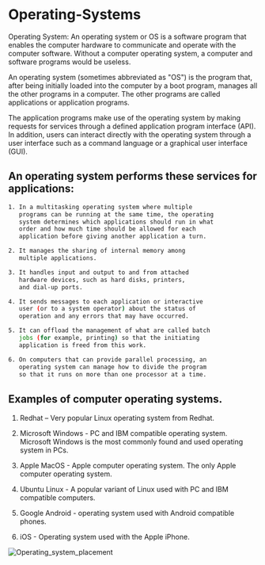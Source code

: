 # Operating-Systems
Operating System: 
An operating system or OS is a software program that 
enables the computer hardware to communicate and operate 
with the computer software. 
Without a computer operating system, a computer and 
software programs would be useless. 

An operating system (sometimes abbreviated as "OS") is 
the program that, after being initially loaded into the 
computer by a boot program, manages all the other 
programs in a computer. The other programs are called 
applications or application programs. 

The application programs make use of the operating system
by making requests for services through a defined 
application program interface (API). 
In addition, users can interact directly with the 
operating system through a user interface such as a 
command language or a graphical user interface (GUI).

## An operating system performs these services for applications:
```sh
1. In a multitasking operating system where multiple 
   programs can be running at the same time, the operating 
   system determines which applications should run in what
   order and how much time should be allowed for each 
   application before giving another application a turn.

2. It manages the sharing of internal memory among 
   multiple applications.

3. It handles input and output to and from attached 
   hardware devices, such as hard disks, printers,
   and dial-up ports.

4. It sends messages to each application or interactive 
   user (or to a system operator) about the status of 
   operation and any errors that may have occurred.

5. It can offload the management of what are called batch 
   jobs (for example, printing) so that the initiating 
   application is freed from this work.

6. On computers that can provide parallel processing, an 
   operating system can manage how to divide the program 
   so that it runs on more than one processor at a time.

```

## Examples of computer operating systems.

1. Redhat – Very popular Linux operating system from 
            Redhat. 
2. Microsoft Windows - PC and IBM compatible operating 
   system. 
   Microsoft Windows is the most commonly found and used 
   operating system in PCs.
3. Apple MacOS - Apple computer operating system. The only 
   Apple computer operating system.

4. Ubuntu Linux - A popular variant of Linux used with PC 
   and IBM compatible computers. 

5. Google Android - operating system used with Android 
   compatible phones.
6. iOS - Operating system used with the Apple iPhone.

![Operating_system_placement](https://github.com/techlink-DevOps/Operating-Systems/assets/173838450/19dd566f-53d4-4b76-80f8-549793c1eaed)

